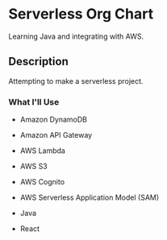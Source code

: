 # Serverless Org Chart

Learning Java and integrating with AWS. 

## Description

Attempting to make a serverless project.

### What I'll Use

* Amazon DynamoDB
* Amazon API Gateway
* AWS Lambda
* AWS S3
* AWS Cognito
* AWS Serverless Application Model (SAM)

* Java
* React

